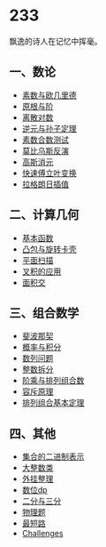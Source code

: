 233
======

飘逸的诗人在记忆中挥毫。
## 一、数论
* [素数与欧几里德](/Number%20Theory/素数与欧几里德.md)
* [原根与阶](/Number%20Theory/原根与阶.md)
* [离散对数](/Number%20Theory/离散对数.md)
* [逆元与孙子定理](/Number%20Theory/逆元与孙子定理.md)
* [素数合数测试](/Number%20Theory/素数合数测试.md)
* [莫比乌斯反演](/Number%20Theory/莫比乌斯反演.md)
* [高斯消元](/Number%20Theory/高斯消元.md)
* [快速傅立叶变换](/Number%20Theory/快速傅立叶变换.md)
* [拉格朗日插值](/Number%20Theory/拉格朗日插值.md)

## 二、计算几何
* [基本函数](/Geometry/基本函数)
* [凸包与旋转卡壳](/Geometry/凸包与旋转卡壳.md)
* [平面扫描](/Geometry/平面扫描.md)
* [叉积的应用](/Geometry/叉积的应用.md)
* [面积交](/Geometry/面积交.md)

## 三、组合数学
* [斐波那契](/Combinatorics/斐波那契.md)
* [概率与积分](/Combinatorics/概率与积分.md)
* [数列问题](/Combinatorics/数列问题.md)
* [整数拆分](/Combinatorics/整数拆分.md)
* [阶乘与排列组合数](/Combinatorics/阶乘与排列组合数.md)
* [容斥原理](/Combinatorics/容斥原理.md)
* [排列组合基本定理](/Combinatorics/排列组合基本定理.md)

## 四、其他
* [集合的二进制表示](/other/集合的二进制表示.md)
* [大整数类](/other/大整数类.md)
* [外挂整理](/other/外挂整理.md)
* [数位dp](/other/数位dp.md)
* [二分与三分](/other/二分与三分.md)
* [物理题](/other/物理题.md)
* [最短路](/other/最短路.md)
* [Challenges](/Challenges)


